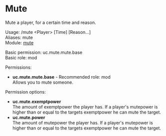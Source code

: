 Mute
====
Mute a player, for a certain time and reason.

Usage: /mute \<Player\> \[Time\] \[Reason…\]<br>
Aliases: mute<br>
Module: [mute](../modules/mute.md)<br>

Basic permission: uc.mute.mute.base<br>
Basic role: mod<br>

Permissions: <br>
* **uc.mute.mute.base** - Recommended role: mod<br>Allows you to mute someone.

Permission options: <br>
* **uc.mute.exemptpower**<br>The amount of exemptpower the player has. If a player's mutepower is higher than or equal to the targets exemptpower he can mute the target.
* **uc.mute.power**<br>The amount of mutepower the player has. If a player's mutepower is higher than or equal to the targets exemptpower he can mute the target.

